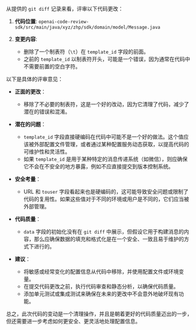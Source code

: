 从提供的 `git diff` 记录来看，评审以下代码更改：

1. **代码位置**: `openai-code-review-sdk/src/main/java/xyz/zhp/sdk/domain/model/Message.java`

2. **变更内容**:
   - 删除了一个制表符（`\t`）在 `template_id` 字段的前面。
   - 之前的 `template_id` 以制表符开头，可能是一个错误，因为通常在代码中不需要前置的空白字符。

以下是具体的评审意见：

- **正面的更改**：
  - 移除了不必要的制表符，这是一个好的改动，因为它清理了代码，减少了潜在的错误和混淆。

- **潜在的问题**：
  - `template_id` 字段直接硬编码在代码中可能不是一个好的做法。这个值应该被外部配置文件管理，或者通过某种配置服务动态获取，以提高代码的可维护性和灵活性。
  - 如果 `template_id` 是用于某种特定的消息传递系统（如微信），则应确保它不会在不安全的地方暴露，例如不应直接提交到版本控制系统。
  
- **安全考量**：
  - URL 和 `touser` 字段看起来也是硬编码的，这可能导致安全问题或限制了代码的复用性。如果这些值对于不同的环境或用户是不同的，它们应当被外部管理。

- **代码质量**：
  - `data` 字段的初始化没有在 `git diff` 中展示，但假设它用于构建消息的内容，那么应确保数据的填充和格式化是在一个安全、一致且易于维护的方式下进行的。

- **建议**：
  - 将敏感或经常变化的配置信息从代码中移除，并使用配置文件或环境变量。
  - 在提交代码更改之前，执行代码审查和静态分析，以确保代码质量。
  - 添加单元测试或集成测试来确保在未来的更改中不会意外地破坏现有功能。

总之，此次代码的变动是一个清理操作，并且是朝着更好的代码质量迈出的一步，但还需要进一步考虑如何更安全、更灵活地处理配置信息。